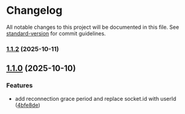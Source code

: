 # Changelog

All notable changes to this project will be documented in this file. See [standard-version](https://github.com/conventional-changelog/standard-version) for commit guidelines.

### [1.1.2](https://github.com/B0th3r/Multiplayer-Game-Server/compare/v1.1.1...v1.1.2) (2025-10-11)

## [1.1.0](https://github.com/B0th3r/Multiplayer-Game-Server/compare/v1.0.1...v1.1.0) (2025-10-10)


### Features

* add reconnection grace period and replace socket.id with userId ([4bfe8de](https://github.com/B0th3r/Multiplayer-Game-Server/commit/4bfe8de85f4b31706619645ecf7fed181d4e8eb9))
